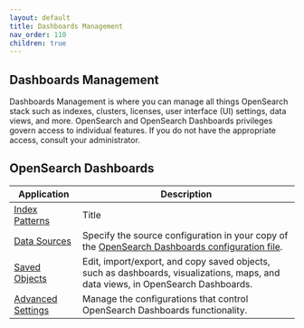 ```yaml
---
layout: default
title: Dashboards Management
nav_order: 110
children: true
---
```


## Dashboards Management

Dashboards Management is where you can manage all things OpenSearch stack such as indexes, clusters, licenses, user interface (UI) settings, data views, and more. OpenSearch and OpenSearch Dashboards privileges govern access to individual features. If you do not have the appropriate access, consult your administrator. 

## OpenSearch Dashboards

| Application     | Description |
| --------------- | ----------- |
| [Index Patterns]()  | Title  |
| [Data Sources]({{site.url}}{{site.baseurl}}/dashboards/discover/multi-data-sources/)  | Specify the source configuration in your copy of the [OpenSearch Dashboards configuration file]({{site.url}}{{site.baseurl}}https://github.com/opensearch-project/OpenSearch-Dashboards/blob/main/config/opensearch_dashboards.yml).  |
| [Saved Objects]()  | Edit, import/export, and copy saved objects, such as dashboards, visualizations, maps, and data views, in OpenSearch Dashboards.  |
| [Advanced Settings]()  | Manage the configurations that control OpenSearch Dashboards functionality.  |

## 

